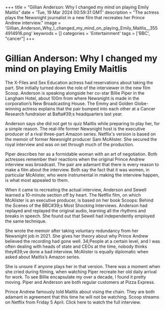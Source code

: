 +++
title = "Gillian Anderson: Why I changed my mind on playing Emily Maitlis"
date = 'Tue, 19 Mar 2024 00:59:31 GMT'
description = "The actress plays the Newsnight journalist in a new film that recreates her Prince Andrew interview."
image = 'Gillian_Anderson_Why_I_changed_my_mind_on_playing_Emily_Maitlis__3554914916.png'
keywrods =  []
categories = 'Entertainment'
tags = ['BBC', "cancer"]
+++

# Gillian Anderson: Why I changed my mind on playing Emily Maitlis

The X-Files and Sex Education actress had reservations about taking the part.
She initially turned down the role of the interviewer in the new film Scoop.
Anderson is speaking alongside her co-star Billie Piper in the Langham Hotel, about 100m from where Newsnight is made in the corporation’s New Broadcasting House.
The Emmy and Golden Globe-winning actress explains that the pair bumped into each other at a Cancer Research fundraiser at Bafta<bb>#39;s headquarters last year.

Anderson says she did not get to quiz Maitlis while preparing to play her, for a simple reason.
The real-life former Newsnight host is the executive producer of a rival three-part Amazon series.
Netflix's version is based on the memoir of former Newsnight producer Sam McAlister.
She secured the royal interview and was on set through much of the production.

Piper describes her as a formidable woman with an art of negotiation.
Both actresses remember their reactions when the original Prince Andrew interview was broadcast.
The pair are adamant that there is every reason to make a film about the interview.
Both say the fact that it was women, in particular McAlister, who were instrumental in making the interview happen, is what most appealed to them.

When it came to recreating the actual interview, Anderson and Sewell learned a 10-minute section off by heart.
The Netflix film, on which McAlister is an executive producer, is based on her book Scoops: Behind the Scenes of the BBC<bb>#39;s Most Shocking Interviews.
Anderson had replayed and replayed the original audio, learning all the rhythms and breaks in speech.
She found out that Sewell had independently employed the same technique.

She wrote the memoir after taking voluntary redundancy from her Newsnight job in 2021.
She gives her theory about why Prince Andrew believed the recording had gone well.
34;People at a certain level, and I was often dealing with heads of state and CEOs at the time, nobody thinks they<bb>#39;ve done a bad interview.
McAlister is equally diplomatic when asked about Maitlis’s Amazon series.

She is unsure if anyone plays her in that version.
There was a moment when she cried during filming, when watching Piper recreate her old daily arrival for work.
To see Billie encapsulate my over a decade, I found it pretty moving.
Piper and Anderson are both regular customers at Pizza Express.

Prince Andrew famously told Maitlis about vising the chain.
They are both adamant in agreement that this time he will not be watching.
Scoop streams on Netflix from Friday 5 April.
Click here to watch the full interview.


